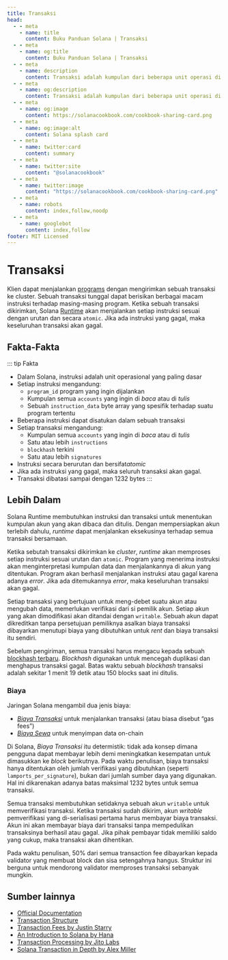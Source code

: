 ```yaml
---
title: Transaksi
head:
  - - meta
    - name: title
      content: Buku Panduan Solana | Transaksi
  - - meta
    - name: og:title
      content: Buku Panduan Solana | Transaksi
  - - meta
    - name: description
      content: Transaksi adalah kumpulan dari beberapa unit operasi di Solana. Belajar tentang Transaksi dan Konsep Dasar di Buku Panduan Solana.
  - - meta
    - name: og:description
      content: Transaksi adalah kumpulan dari beberapa unit operasi di Solana. Belajar tentang Transaksi dan Konsep Dasar di Buku Panduan Solana.
  - - meta
    - name: og:image
      content: https://solanacookbook.com/cookbook-sharing-card.png
  - - meta
    - name: og:image:alt
      content: Solana splash card
  - - meta
    - name: twitter:card
      content: summary
  - - meta
    - name: twitter:site
      content: "@solanacookbook"
  - - meta
    - name: twitter:image
      content: "https://solanacookbook.com/cookbook-sharing-card.png"
  - - meta
    - name: robots
      content: index,follow,noodp
  - - meta
    - name: googlebot
      content: index,follow
footer: MIT Licensed
---
```


# Transaksi

Klien dapat menjalankan [programs](./programs.md) dengan mengirimkan sebuah transaksi ke cluster. Sebuah transaksi tunggal dapat berisikan berbagai macam instruksi terhadap masing-masing program. Ketika sebuah transaksi dikirimkan, Solana [Runtime](https://docs.solana.com/developing/programming-model/runtime) akan menjalankan setiap instruksi sesuai dengan urutan dan secara `atomic`. Jika ada instruksi yang gagal, maka keseluruhan transaksi akan gagal.

## Fakta-Fakta

::: tip Fakta
- Dalam Solana, instruksi adalah unit operasional yang paling dasar
- Setiap instruksi mengandung:
    - `program_id` program yang ingin dijalankan
    - Kumpulan semua `accounts` yang ingin di *baca* atau di *tulis*
    - Sebuah `instruction_data` byte array yang spesifik terhadap suatu program tertentu
- Beberapa instruksi dapat disatukan dalam sebuah transaksi
- Setiap transaksi mengandung:
    - Kumpulan semua `accounts` yang ingin di *baca* atau di *tulis*
    - Satu atau lebih `instructions`
    - `blockhash` terkini
    - Satu atau lebih `signatures`
- Instruksi secara berurutan dan bersifat*atomic*
- Jika ada instruksi yang gagal, maka seluruh transaksi akan gagal.
- Transaksi dibatasi sampai dengan 1232 bytes
:::

## Lebih Dalam

Solana Runtime membutuhkan instruksi dan transaksi untuk menentukan kumpulan akun yang akan dibaca dan ditulis. Dengan mempersiapkan akun terlebih dahulu, *runtime* dapat menjalankan eksekusinya terhadap semua transaksi bersamaan.

Ketika sebutah transaksi dikirimkan ke *cluster*, *runtime* akan memproses setiap instruksi sesuai urutan dan `atomic`. Program yang menerima instruksi akan menginterpretasi kumpulan data dan menjalankannya di akun yang ditentukan. Program akan berhasil menjalankan instruksi atau gagal karena adanya *error*. Jika ada ditemukannya *error*, maka keseluruhan transaksi akan gagal.

Setiap transaksi yang bertujuan untuk meng-debet suatu akun atau mengubah data, memerlukan verifikasi dari si pemilik akun. Setiap akun yang akan dimodifikasi akan ditandai dengan `writable`. Sebuah akun dapat dikreditkan tanpa persetujuan pemiliknya asalkan biaya transaksi dibayarkan menutupi biaya yang dibutuhkan untuk *rent* dan biaya transaksi itu sendiri.

Sebelum pengiriman, semua transaksi harus mengacu kepada sebuah [blockhash terbaru](https://docs.solana.com/developing/programming-model/transactions#recent-blockhash). *Blockhash* digunakan untuk mencegah duplikasi dan menghapus transaksi gagal. Batas waktu sebuah *blockhash* transaksi adalah sekitar 1 menit 19 detik atau 150 blocks saat ini ditulis.

### Biaya

Jaringan Solana mengambil dua jenis biaya:
- [*Biaya Transaksi*](https://docs.solana.com/transaction_fees) untuk menjalankan transaksi (atau biasa disebut “gas fees”)
- [*Biaya Sewa*](https://docs.solana.com/developing/programming-model/accounts#rent) untuk menyimpan data on-chain 

Di Solana, *Biaya Transaksi* itu determistik: tidak ada konsep dimana pengguna dapat membayar lebih demi meningkatkan kesempatan untuk dimasukkan ke _block_ berikutnya. Pada waktu penulisan, biaya transaksi hanya ditentukan oleh jumlah verifikasi yang dibutuhkan (seperti `lamports_per_signature`), bukan dari jumlah sumber daya yang digunakan. Hal ini dikarenakan adanya batas maksimal 1232 bytes untuk semua transaksi.

Semua transaksi membutuhkan setidaknya sebuah akun `writable` untuk memverifikasi transaksi. Ketika transaksi sudah dikirim, akun *writable* pemverifikasi yang di-serialisasi pertama harus membayar biaya transaksi. Akun ini akan membayar biaya dari transaksi tanpa mempedulikan transaksinya berhasil atau gagal. Jika pihak pembayar tidak memiliki saldo yang cukup, maka transaksi akan dihentikan.

Pada waktu penulisan, 50% dari semua transaction fee dibayarkan kepada validator yang membuat block dan sisa setengahnya hangus. Struktur ini berguna untuk mendorong validator memproses transaksi sebanyak mungkin.

## Sumber lainnya

- [Official Documentation](https://docs.solana.com/developing/programming-model/transactions)
- [Transaction Structure](https://solana.wiki/docs/solidity-guide/transactions/#solana-transaction-structure)
- [Transaction Fees by Justin Starry](https://jstarry.notion.site/Transaction-Fees-f09387e6a8d84287aa16a34ecb58e239)
- [An Introduction to Solana by Hana](https://2501babe.github.io/posts/solana101.html)
- [Transaction Processing by Jito Labs](https://jito-labs.medium.com/solana-validator-101-transaction-processing-90bcdc271143)
- [Solana Transaction in Depth by Alex Miller](https://medium.com/@asmiller1989/solana-transactions-in-depth-1f7f7fe06ac2)
